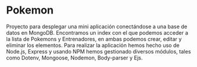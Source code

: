 # Pokemon
 Proyecto para desplegar una mini aplicación conectándose a una base de datos en MongoDB. Encontramos un index con el que podemos acceder a la lista de Pokemons y Entrenadores, en ambas podemos crear, editar y eliminar los elementos. Para realizar la aplicación hemos hecho uso de Node.js, Express y usando NPM hemos gestionado diversos módulos, tales como Dotenv, Mongoose, Nodemon, Body-parser y Ejs.
